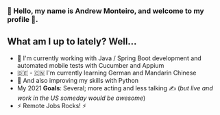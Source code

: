 ### :medal_sports: Hello, my name is Andrew Monteiro, and welcome to my profile :medal_sports:.

## What am I up to lately? Well...
- :seedling: I'm currently working with Java / Spring Boot development and automated mobile tests with Cucumber and Appium
- 🇩🇪 - 🇨🇳 I'm currently learning German and Mandarin Chinese
- :snake: And also improving my skills with Python
- My 2021 **Goals**: Several; more acting and less talking :writing_hand: (*but live and work in the US someday would be awesome*)
- :zap: Remote Jobs Rocks! :zap:
